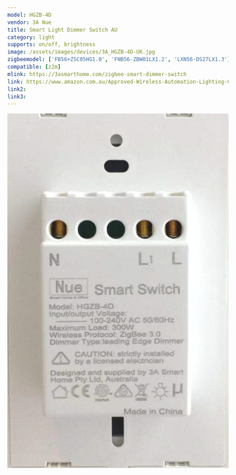 ```yaml
---
model: HGZB-4D
vendor: 3A Nue
title: Smart Light Dimmer Switch AU
category: light
supports: on/off, brightness
image: /assets/images/devices/3A_HGZB-4D-UK.jpg
zigbeemodel: ['FB56+ZSC05HG1.0', 'FNB56-ZBW01LX1.2', 'LXN56-DS27LX1.3']
compatible: [z2m]
mlink: https://3asmarthome.com/zigbee-smart-dimmer-switch
link: https://www.amazon.com.au/Approved-Wireless-Automation-Lighting-Control/dp/B078LC45BX/
link2: 
link3: 
---
```

![Label](/assets/images/devices/3A_HGZB-4D_a.jpg)